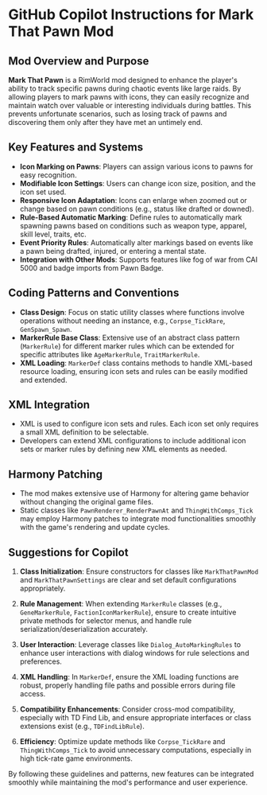 # GitHub Copilot Instructions for Mark That Pawn Mod

## Mod Overview and Purpose

**Mark That Pawn** is a RimWorld mod designed to enhance the player's ability to track specific pawns during chaotic events like large raids. By allowing players to mark pawns with icons, they can easily recognize and maintain watch over valuable or interesting individuals during battles. This prevents unfortunate scenarios, such as losing track of pawns and discovering them only after they have met an untimely end.

## Key Features and Systems

- **Icon Marking on Pawns**: Players can assign various icons to pawns for easy recognition.
- **Modifiable Icon Settings**: Users can change icon size, position, and the icon set used.
- **Responsive Icon Adaptation**: Icons can enlarge when zoomed out or change based on pawn conditions (e.g., status like drafted or downed).
- **Rule-Based Automatic Marking**: Define rules to automatically mark spawning pawns based on conditions such as weapon type, apparel, skill level, traits, etc.
- **Event Priority Rules**: Automatically alter markings based on events like a pawn being drafted, injured, or entering a mental state.
- **Integration with Other Mods**: Supports features like fog of war from CAI 5000 and badge imports from Pawn Badge.

## Coding Patterns and Conventions

- **Class Design**: Focus on static utility classes where functions involve operations without needing an instance, e.g., `Corpse_TickRare`, `GenSpawn_Spawn`.
- **MarkerRule Base Class**: Extensive use of an abstract class pattern (`MarkerRule`) for different marker rules which can be extended for specific attributes like `AgeMarkerRule`, `TraitMarkerRule`.
- **XML Loading**: `MarkerDef` class contains methods to handle XML-based resource loading, ensuring icon sets and rules can be easily modified and extended.

## XML Integration

- XML is used to configure icon sets and rules. Each icon set only requires a small XML definition to be selectable.
- Developers can extend XML configurations to include additional icon sets or marker rules by defining new XML elements as needed.

## Harmony Patching

- The mod makes extensive use of Harmony for altering game behavior without changing the original game files.
- Static classes like `PawnRenderer_RenderPawnAt` and `ThingWithComps_Tick` may employ Harmony patches to integrate mod functionalities smoothly with the game's rendering and update cycles.
  
## Suggestions for Copilot

1. **Class Initialization**: Ensure constructors for classes like `MarkThatPawnMod` and `MarkThatPawnSettings` are clear and set default configurations appropriately.

2. **Rule Management**: When extending `MarkerRule` classes (e.g., `GeneMarkerRule`, `FactionIconMarkerRule`), ensure to create intuitive private methods for selector menus, and handle rule serialization/deserialization accurately.

3. **User Interaction**: Leverage classes like `Dialog_AutoMarkingRules` to enhance user interactions with dialog windows for rule selections and preferences.

4. **XML Handling**: In `MarkerDef`, ensure the XML loading functions are robust, properly handling file paths and possible errors during file access.

5. **Compatibility Enhancements**: Consider cross-mod compatibility, especially with TD Find Lib, and ensure appropriate interfaces or class extensions exist (e.g., `TDFindLibRule`).

6. **Efficiency**: Optimize update methods like `Corpse_TickRare` and `ThingWithComps_Tick` to avoid unnecessary computations, especially in high tick-rate game environments.

By following these guidelines and patterns, new features can be integrated smoothly while maintaining the mod's performance and user experience.
